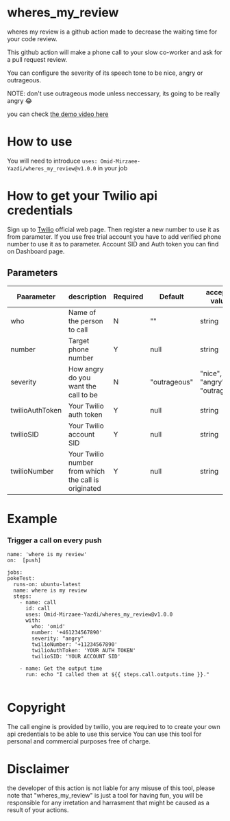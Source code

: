 # wheres_my_review
  wheres my review is a github action made to decrease the waiting time for your code review. 
  
  This github action will make a phone call to your slow co-worker and ask for a pull request review.
  
  You can configure the severity of its speech tone to be nice, angry or outrageous.
  
  NOTE: don't use outrageous mode unless neccessary, its going to be really angry 😂
  
  you can check [the demo video here](https://youtu.be/Q5WBOec-mCw "the demo video")



# How to use

You will need to introduce  `uses: Omid-Mirzaee-Yazdi/wheres_my_review@v1.0.0` in your job 




# How to get your Twilio api credentials

Sign up to [Twilio](https://www.twilio.com/ "Twilio") official web page. Then register a new number to use it as from parameter. If you use free trial account you have to add verified phone number to use it as to parameter. Account SID and Auth token you can find on Dashboard page.



## Parameters
  
| Paarameter | description | Required | Default | accepted values |
| ---------- | ----------- | -------- | ------- | --------------- |
| who | Name of the person to call | N | "" | string |
| number | Target phone number | Y | null | string |
| severity | How angry do you want the call to be | N | "outrageous" | "nice", "angry", "outrageous" |
| twilioAuthToken | Your Twilio auth token | Y | null | string |
| twilioSID | Your Twilio account SID | Y | null | string |
| twilioNumber | Your Twilio number from which the call is originated | Y | null | string |



# Example

### Trigger a call on every push

  ```
name: 'where is my review'
on:  [push]
    
jobs:
  pokeTest:
    runs-on: ubuntu-latest
    name: where is my review
    steps:
      - name: call
        id: call
        uses: Omid-Mirzaee-Yazdi/wheres_my_review@v1.0.0
        with:
          who: 'omid'
          number: '+461234567890'
          severity: "angry"
          twilioNumber: '+11234567890'
          twilioAuthToken: 'YOUR AUTH TOKEN'
          twilioSID: 'YOUR ACCOUNT SID'
    
      - name: Get the output time
        run: echo "I called them at ${{ steps.call.outputs.time }}."
        
  ```


# Copyright 
  The call engine is provided by twilio, you are required to to create your own api credentials to be able to use this service
  You can use this tool for personal and commercial purposes free of charge. 
  
# Disclaimer
  the developer of this action is not liable for any misuse of this tool, please note that "wheres_my_review" is just a tool for having fun, you will be responsible for any irretation and harrasment that might be caused as a result of your actions.
